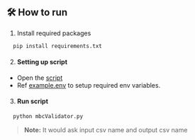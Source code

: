## 🛠️ How to run

1. Install required packages
```bash
  pip install requirements.txt 
  ```

2. #### Setting up script
  - Open the [script](./mbcValidator.py)
  - Ref [example.env](./example.env) to setup required env variables.

3. #### Run script

  ```bash
    python mbcValidator.py
  ```
  
>**Note:** It would ask input csv name and output csv name
  

